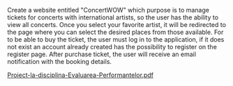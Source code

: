 
Create a website entitled "ConcertWOW" which 
purpose is to manage tickets for concerts with international artists, so the user has
the ability to view all concerts. Once you select your favorite artist, it will be
redirected to the page where you can select the desired places from those available. For
to be able to buy the ticket, the user must log in to the application, if it does not exist
an account already created has the possibility to register on the register page. After purchase
ticket, the user will receive an email notification with the booking details.

[Proiect-la-disciplina-Evaluarea-Performantelor.pdf](https://github.com/Marina168/Concert-Tickets-Management/files/7425882/Proiect-la-disciplina-Evaluarea-Performantelor.pdf)
